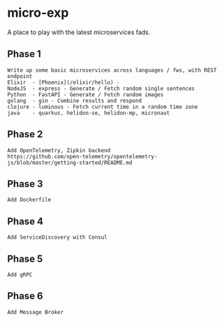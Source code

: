 # micro-exp

A place to play with the latest microservices fads.

## Phase 1  
    Write up some basic microservices across languages / fws, with REST endpoint  
    Elixir  - [Phoenix](/elixir/hello) - 
    NodeJS  - express - Generate / Fetch random single sentences
    Python  - FastAPI - Generate / Fetch random images
    golang  - gin - Combine results and respond
    clojure - luminous - Fetch current time in a random time zone  
    java    - quarkus, helidon-se, helidon-mp, micronaut

## Phase 2  
    Add OpenTelemetry, Zipkin backend
    https://github.com/open-telemetry/opentelemetry-js/blob/master/getting-started/README.md

## Phase 3  
    Add Dockerfile

## Phase 4  
    Add ServiceDiscovery with Consul  

## Phase 5  
    Add gRPC

## Phase 6  
    Add Message Broker        
